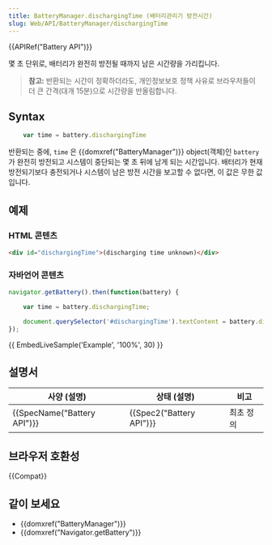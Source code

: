 ```yaml
---
title: BatteryManager.dischargingTime (배터리관리기 방전시간)
slug: Web/API/BatteryManager/dischargingTime
---
```


{{APIRef("Battery API")}}

몇 초 단위로, 배터리가 완전히 방전될 때까지 남은 시간량을 가리킵니다.

> **참고:** 반환되는 시간이 정확하더라도, 개인정보보호 정책 사유로 브라우저들이 더 큰 간격(대개 15분)으로 시간량을 반올림합니다.

## Syntax

```js
    var time = battery.dischargingTime
```

반환되는 중에, `time` 은 {{domxref("BatteryManager")}} object(객체)인 `battery` 가 완전히 방전되고 시스템이 중단되는 몇 초 뒤에 남게 되는 시간입니다. 배터리가 현재 방전되기보다 충전되거나 시스템이 남은 방전 시간을 보고할 수 없다면, 이 값은 무한 값입니다.

## 예제

### HTML 콘텐츠

```html
<div id="dischargingTime">(discharging time unknown)</div>
```

### 자바언어 콘텐츠

```js
navigator.getBattery().then(function(battery) {

    var time = battery.dischargingTime;

    document.querySelector('#dischargingTime').textContent = battery.dischargingTime;
});
```

{{ EmbedLiveSample('Example', '100%', 30) }}

## 설명서

| 사양 (설명)                          | 상태 (설명)                      | 비고      |
| ------------------------------------ | -------------------------------- | --------- |
| {{SpecName("Battery API")}} | {{Spec2("Battery API")}} | 최초 정의 |

## 브라우저 호환성

{{Compat}}

## 같이 보세요

- {{domxref("BatteryManager")}}
- {{domxref("Navigator.getBattery")}}
